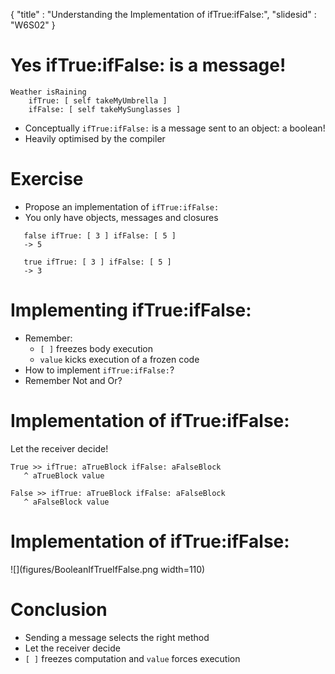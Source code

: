 {"title" : "Understanding the Implementation of ifTrue:ifFalse:","slidesid" : "W6S02"}# Yes ifTrue:ifFalse: is a message!```Weather isRaining
    ifTrue: [ self takeMyUmbrella ]
    ifFalse: [ self takeMySunglasses ]```- Conceptually `ifTrue:ifFalse:` is a message sent to an object: a boolean!- Heavily optimised by the compiler# Exercise- Propose an implementation of `ifTrue:ifFalse:`- You only have objects, messages and closures```   false ifTrue: [ 3 ] ifFalse: [ 5 ]
   -> 5

   true ifTrue: [ 3 ] ifFalse: [ 5 ]
   -> 3```# Implementing ifTrue:ifFalse:- Remember:   - `[ ]` freezes body execution   - `value` kicks execution of a frozen code- How to implement `ifTrue:ifFalse:`?- Remember Not and Or?# Implementation of ifTrue:ifFalse:Let the receiver decide!```True >> ifTrue: aTrueBlock ifFalse: aFalseBlock
   ^ aTrueBlock value``````False >> ifTrue: aTrueBlock ifFalse: aFalseBlock
   ^ aFalseBlock value```# Implementation of ifTrue:ifFalse:![](figures/BooleanIfTrueIfFalse.png width=110)# Conclusion- Sending a message selects the right method- Let the receiver decide- `[ ]` freezes computation and `value` forces execution